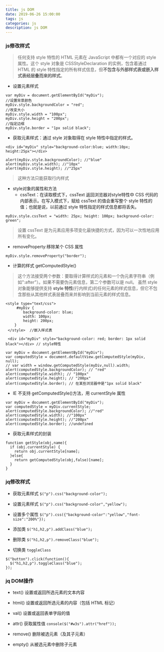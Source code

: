 ```yaml
---
title: js DOM
date: 2019-06-26 15:00:00
tags: js
categories: js
description: js DOM
---
```



### js修改样式

> 任何支持 style 特性的 HTML 元素在 JavaScript 中都有一个对应的 style 属性。这个 style 对象是 CSSStyleDeclaration 的实例，包含着通过 HTML 的 style 特性指定的所有样式信息，但**不包含与外部样式表或嵌入样式表经层叠而来的样式**。

+ 设置元素样式

```
var myDiv = document.getElementById("myDiv"); 
//设置背景颜色
myDiv.style.backgroundColor = "red"; 
//改变大小
myDiv.style.width = "100px"; 
myDiv.style.height = "200px"; 
//指定边框
myDiv.style.border = "1px solid black";

```

+ 获取元素样式：通过 style 对象取得在 style 特性中指定的样式。

```
<div id="myDiv" style="background-color:blue; width:10px; height:25px"></div>

alert(myDiv.style.backgroundColor); //"blue" 
alert(myDiv.style.width); //"10px" 
alert(myDiv.style.height); //"25px"

```

> 这种方法只能获取行内样式

+ style对象的属性和方法
   + cssText：在读取模式下，cssText 返回浏览器对style特性中 CSS 代码的内部表示。在写入模式下，赋给 cssText 的值会重写整个 style 特性的值；也就是说，以前通过 style 特性指定的样式信息都将丢失。

```
myDiv.style.cssText = "width: 25px; height: 100px; background-color: green";

```

> 设置 cssText 是为元素应用多项变化最快捷的方式，因为可以一次性地应用所有变化。

   + removeProperty:移除某个 CSS 属性

```
myDiv.style.removeProperty("border");
```

+ 计算的样式 getComputedStyle()
> 这个方法接受两个参数：要取得计算样式的元素和一个伪元素字符串（例如":after"）。如果不需要伪元素信息，第二个参数可以是 null。
> 虽然 style 对象能够提供支持 **style 特性**(行内样式)的任何元素的样式信息，但它不包含那些从其他样式表层叠而来并影响到当前元素的样式信息。

```
<style type="text/css"> 
     #myDiv { 
        background-color: blue; 
        width: 100px; 
        height: 200px; 
    } 
 </style>  //嵌入样式表

 <div id="myDiv" style="background-color: red; border: 1px solid black"></div> // style特性

var myDiv = document.getElementById("myDiv"); 
var computedStyle = document.defaultView.getComputedStyle(myDiv, null); 
// var width = window.getComputedStyle(myDiv,null).width;
alert(computedStyle.backgroundColor); // "red" 
alert(computedStyle.width); // "100px" 
alert(computedStyle.height); // "200px" 
alert(computedStyle.border); // 在某些浏览器中是"1px solid black"

```

+ IE 不支持 getComputedStyle()方法，用 currentStyle 属性

```
var myDiv = document.getElementById("myDiv"); 
var computedStyle = myDiv.currentStyle; 
alert(computedStyle.backgroundColor); //"red" 
alert(computedStyle.width); //"100px" 
alert(computedStyle.height); //"200px" 
alert(computedStyle.border); //undefined

```
+ 获取元素样式的封装

```
function getStyle(obj,name){
  if (obj.currentStyle) {
    return obj.currentStyle[name];
  }else{
    return getComputedStyle(obj,false)[name];
  }
}

```


### jq修改样式

+ 获取元素样式  `$("p").css("background-color");`

+ 设置元素样式  `$("p").css("background-color","yellow");`

+ 设置多个属性  `$("p").css({"background-color":"yellow","font-size":"200%"});` 

+ 添加类  `$("h1,h2,p").addClass("blue");`

+ 删除类  `$("h1,h2,p").removeClass("blue");`

+ 切换类  `toggleClass`

```
$("button").click(function(){
  $("h1,h2,p").toggleClass("blue");
});
```


### jq DOM操作

+ text()  设置或返回所选元素的文本内容

+ html()  设置或返回所选元素的内容（包括 HTML 标记）

+ val()   设置或返回表单字段的值
 
+ attr()  获取属性值  `console($("#w3s").attr("href"));`

+ remove()  删除被选元素（及其子元素）

+ empty()   从被选元素中删除子元素